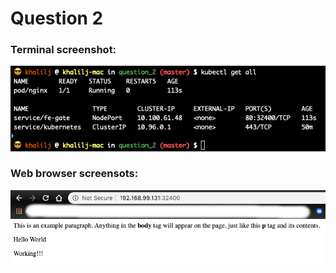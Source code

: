 # Question 2

### Terminal screenshot:

![](../images/q_2_terminal.png)

### Web browser screensots:

![](../images/q_2_indexhtml.png)
